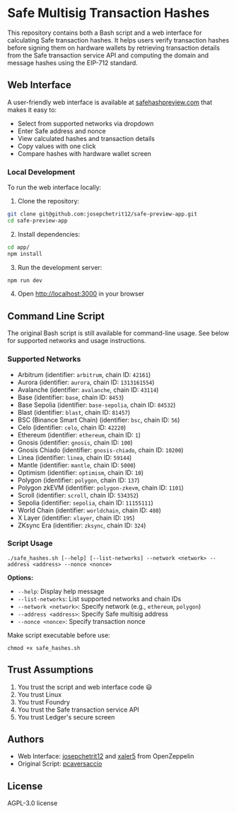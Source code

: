 # Safe Multisig Transaction Hashes

This repository contains both a Bash script and a web interface for calculating Safe transaction hashes. It helps users verify transaction hashes before signing them on hardware wallets by retrieving transaction details from the Safe transaction service API and computing the domain and message hashes using the EIP-712 standard.

## Web Interface

A user-friendly web interface is available at [safehashpreview.com](https://www.safehashpreview.com) that makes it easy to:
- Select from supported networks via dropdown
- Enter Safe address and nonce
- View calculated hashes and transaction details
- Copy values with one click
- Compare hashes with hardware wallet screen

### Local Development

To run the web interface locally:

1. Clone the repository:
```bash
git clone git@github.com:josepchetrit12/safe-preview-app.git
cd safe-preview-app
```

2. Install dependencies:
```bash
cd app/
npm install
```

3. Run the development server:
```bash
npm run dev
```

4. Open [http://localhost:3000](http://localhost:3000) in your browser

## Command Line Script

The original Bash script is still available for command-line usage. See below for supported networks and usage instructions.

### Supported Networks

- Arbitrum (identifier: `arbitrum`, chain ID: `42161`)
- Aurora (identifier: `aurora`, chain ID: `1313161554`)
- Avalanche (identifier: `avalanche`, chain ID: `43114`)
- Base (identifier: `base`, chain ID: `8453`)
- Base Sepolia (identifier: `base-sepolia`, chain ID: `84532`)
- Blast (identifier: `blast`, chain ID: `81457`)
- BSC (Binance Smart Chain) (identifier: `bsc`, chain ID: `56`)
- Celo (identifier: `celo`, chain ID: `42220`)
- Ethereum (identifier: `ethereum`, chain ID: `1`)
- Gnosis (identifier: `gnosis`, chain ID: `100`)
- Gnosis Chiado (identifier: `gnosis-chiado`, chain ID: `10200`)
- Linea (identifier: `linea`, chain ID: `59144`)
- Mantle (identifier: `mantle`, chain ID: `5000`)
- Optimism (identifier: `optimism`, chain ID: `10`)
- Polygon (identifier: `polygon`, chain ID: `137`)
- Polygon zkEVM (identifier: `polygon-zkevm`, chain ID: `1101`)
- Scroll (identifier: `scroll`, chain ID: `534352`)
- Sepolia (identifier: `sepolia`, chain ID: `11155111`)
- World Chain (identifier: `worldchain`, chain ID: `480`)
- X Layer (identifier: `xlayer`, chain ID: `195`)
- ZKsync Era (identifier: `zksync`, chain ID: `324`)

### Script Usage

```console
./safe_hashes.sh [--help] [--list-networks] --network <network> --address <address> --nonce <nonce>
```

**Options:**
- `--help`: Display help message
- `--list-networks`: List supported networks and chain IDs
- `--network <network>`: Specify network (e.g., `ethereum`, `polygon`)
- `--address <address>`: Specify Safe multisig address
- `--nonce <nonce>`: Specify transaction nonce

Make script executable before use:
```console
chmod +x safe_hashes.sh
```

## Trust Assumptions

1. You trust the script and web interface code 😃
2. You trust Linux
3. You trust Foundry
4. You trust the Safe transaction service API
5. You trust Ledger's secure screen

## Authors

- Web Interface: [josepchetrit12](https://github.com/josepchetrit12) and [xaler5](https://github.com/xaler5) from OpenZeppelin
- Original Script: [pcaversaccio](https://github.com/pcaversaccio)

## License

AGPL-3.0 license
